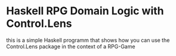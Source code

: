 # Haskell RPG Domain Logic with Control.Lens

this is a simple Haskell programm that shows how you can use the Control.Lens package in the context of a RPG-Game
